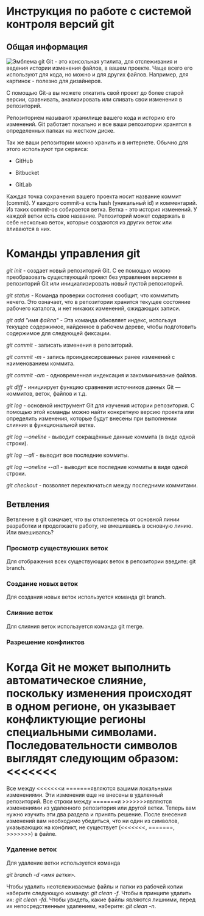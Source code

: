 # **Инструкция по работе с системой контроля версий git**

## Общая информация
![Эмблема git](icon_git.png)
Git - это консольная утилита, для отслеживания и ведения истории изменения файлов, в вашем проекте. Чаще всего его используют для кода, но можно и для других файлов. Например, для картинок - полезно для дизайнеров.

С помощью Git-a вы можете откатить свой проект до более старой версии, сравнивать, анализировать или сливать свои изменения в репозиторий.

Репозиторием называют хранилище вашего кода и историю его изменений. Git работает локально и все ваши репозитории хранятся в определенных папках на жестком диске.

Так же ваши репозитории можно хранить и в интернете. Обычно для этого используют три сервиса:

- GitHub

- Bitbucket

- GitLab

Каждая точка сохранения вашего проекта носит название коммит (commit). У каждого commit-a есть hash (уникальный id) и комментарий. Из таких commit-ов собирается ветка. Ветка - это история изменений. У каждой ветки есть свое название. Репозиторий может содержать в себе несколько веток, которые создаются из других веток или вливаются в них.

# **Команды управления git**

*git init* - создает новый репозиторий Git. С ее помощью можно преобразовать существующий проект без управления версиями в репозиторий Git или инициализировать новый пустой репозиторий.

*git status* - Команда проверки состояния сообщит, что коммитить нечего. Это означает, что в репозитории хранится текущее состояние рабочего каталога, и нет никаких изменений, ожидающих записи.

*git add "имя файла"* - Эта команда обновляет индекс, используя текущее содержимое, найденное в рабочем дереве, чтобы подготовить содержимое для следующей фиксации.

*git commit* - записать изменения в репозиторий.

*git commit -m* - запись проиндексированных ранее изменений с наименованием коммита.

*git commit -am* - одновременная индексация и закоммичивание файлов.

*git diff* - инициирует функцию сравнения источников данных Git — коммитов, веток, файлов и т.д.

*git log* - основной инструмент Git для изучения истории репозитория. С помощью этой команды можно найти конкретную версию проекта или определить изменения, которые будут внесены при выполнении слияния в функциональной ветке.

*git log --oneline*  - выводит сокращённые данные коммита (в виде одной строки).

*git log --all* - выводит все последние коммиты.

*git log --oneline --all* - выводит все последние коммиты в виде одной строки.

*git checkout* - позволяет переключаться между последними коммитами.

## Ветвления

Ветвление в git означает, что вы отклоняетесь от основной линии разработки и продолжаете работу, не вмешиваясь в основную линию.
Или вмешиваясь?

### Просмотр существуюших веток

Для отображения всех существующих веток в репозитории введите: git branch.

### Создание новых веток
Для создания новых веток используется команда git branch.

### Слияние веток
Для слияния веток используется команда git merge.

### Разрешение конфликтов
Когда Git не может выполнить автоматическое слияние, поскольку изменения происходят в одном регионе, он указывает конфликтующие регионы специальными символами. Последовательности символов выглядят следующим образом:
<<<<<<<
=======
>>>>>>>
Все между <<<<<<<и =======являются вашими локальными изменениями. Эти изменения еще не внесены в удаленный репозиторий. Все строки между =======и >>>>>>>являются изменениями из удаленного репозитория или другой ветки. Теперь вам нужно изучить эти два раздела и принять решение.
После внесения изменений вам необходимо убедиться, что ни один из символов, указывающих на конфликт, не существует (<<<<<<<, =======, >>>>>>>) в файле.

### Удаление веток
Для удаление ветки используется команда 

*git branch -d <имя ветки>.*

Чтобы удалить неотслеживаемые файлы и папки из рабочей копии наберите следующую команду: *git clean -f*. Чтобы в принципе удалить их: *git clean -fd*. 
Чтобы увидеть, какие файлы являются лишними, перед их непосредственным удалением, наберите: *git clean -n*.